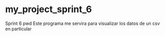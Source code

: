 # my_project_sprint_6
Sprint 6
pwd
Este programa me servira para visualizar los datos de un csv en particular